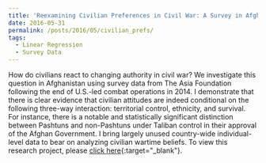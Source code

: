 ```yaml
---
title: 'Reexamining Civilian Preferences in Civil War: A Survey in Afghanistan'
date: 2016-05-31
permalink: /posts/2016/05/civilian_prefs/
tags:
  - Linear Regression
  - Survey Data
---
```


How do civilians react to changing authority in civil war? We investigate this question in Afghanistan
using survey data from The Asia Foundation following the end of U.S.-led combat operations in 2014.
I demonstrate that there is clear evidence that civilian attitudes are indeed conditional on the following
three-way interaction: territorial control, ethnicity, and survival. For instance, there is a notable and
statistically significant distinction between Pashtuns and non-Pashtuns under Taliban control in their
approval of the Afghan Government. I bring largely unused country-wide individual-level data to bear on
analyzing civilian wartime beliefs. To view this research project, please [click here](/projects/civilian_prefs/civilian_prefs.pdf){:target="_blank"}.
